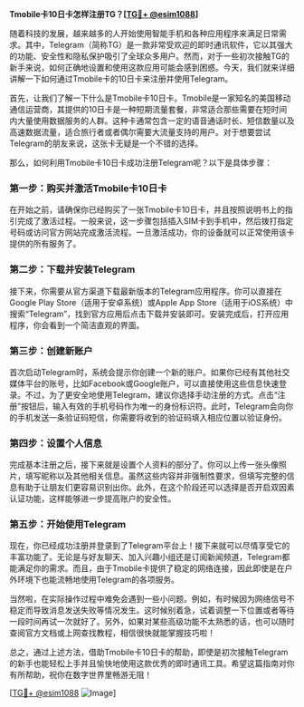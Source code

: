 **Tmobile卡10日卡怎样注册TG？[[TG💪+ @esim1088](https://t.me/s/esim1088)]**

随着科技的发展，越来越多的人开始使用智能手机和各种应用程序来满足日常需求。其中，Telegram（简称TG）是一款非常受欢迎的即时通讯软件，它以其强大的功能、安全性和隐私保护吸引了全球众多用户。然而，对于一些初次接触TG的新手来说，如何正确地设置和使用这款应用可能会感到困惑。今天，我们就来详细讲解一下如何通过Tmobile卡的10日卡来注册并使用Telegram。

首先，让我们了解一下什么是Tmobile卡10日卡。Tmobile是一家知名的美国移动通信运营商，其提供的10日卡是一种短期流量套餐，非常适合那些需要在短时间内大量使用数据服务的人群。这种卡通常包含一定的语音通话时长、短信数量以及高速数据流量，适合旅行者或者偶尔需要大流量支持的用户。对于想要尝试Telegram的朋友来说，这张卡无疑是一个不错的选择。

那么，如何利用Tmobile卡10日卡成功注册Telegram呢？以下是具体步骤：

### 第一步：购买并激活Tmobile卡10日卡

在开始之前，请确保你已经购买了一张Tmobile卡10日卡，并且按照说明书上的指引完成了激活过程。一般来说，这一步骤包括插入SIM卡到手机中，然后拨打指定号码或访问官方网站完成激活流程。一旦激活成功，你的设备就可以正常使用该卡提供的所有服务了。

### 第二步：下载并安装Telegram

接下来，你需要从官方渠道下载最新版本的Telegram应用程序。你可以直接在Google Play Store（适用于安卓系统）或Apple App Store（适用于iOS系统）中搜索“Telegram”，找到官方应用后点击下载并安装即可。安装完成后，打开应用程序，你会看到一个简洁直观的界面。

### 第三步：创建新账户

首次启动Telegram时，系统会提示你创建一个新的账户。如果你已经有其他社交媒体平台的账号，比如Facebook或Google账户，可以直接使用这些信息快速登录。不过，为了更安全地使用Telegram，建议你选择手动注册的方式。点击“注册”按钮后，输入有效的手机号码作为唯一的身份标识符。此时，Telegram会向你的手机发送一条验证码短信，你需要将收到的验证码填入相应位置以验证身份。

### 第四步：设置个人信息

完成基本注册之后，接下来就是设置个人资料的部分了。你可以上传一张头像照片，填写昵称以及其他相关信息。虽然这些内容并非强制性要求，但填写完整的信息有助于让朋友们更容易识别出你。此外，在这个阶段还可以选择是否开启双因素认证功能，这样能够进一步提高账户的安全性。

### 第五步：开始使用Telegram

现在，你已经成功注册并登录到了Telegram平台上！接下来就可以尽情享受它的丰富功能了。无论是与好友聊天、加入兴趣小组还是订阅新闻频道，Telegram都能满足你的需求。而且，由于Tmobile卡提供了稳定的网络连接，因此即使是在户外环境下也能流畅地使用Telegram的各项服务。

当然啦，在实际操作过程中难免会遇到一些小问题。例如，有时候因为网络信号不稳定而导致消息发送失败等情况发生。这时候别着急，试着调整一下位置或者等待一段时间再试一次就好了。另外，如果对某些高级功能不太熟悉的话，也可以随时查阅官方文档或上网查找教程，相信很快就能掌握技巧啦！

总之，通过上述方法，借助Tmobile卡10日卡的帮助，即使是初次接触Telegram的新手也能轻松上手并且愉快地使用这款优秀的即时通讯工具。希望这篇指南对你有所帮助，祝你在数字世界里畅游无阻！

[[TG💪+ @esim1088](https://t.me/s/esim1088) ![Image](https://i.postimg.cc/4NQfJmqS/Snipaste-2025-05-13-00-14-12.png)]